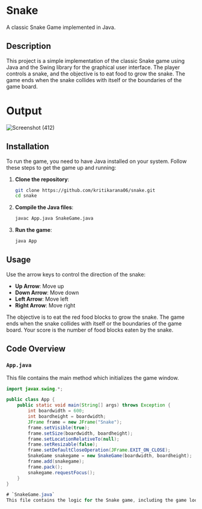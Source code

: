 # Snake

A classic Snake Game implemented in Java.

## Description

This project is a simple implementation of the classic Snake game using Java and the Swing library for the graphical user interface. The player controls a snake, and the objective is to eat food to grow the snake. The game ends when the snake collides with itself or the boundaries of the game board.

# Output

![Screenshot (412)](https://github.com/user-attachments/assets/4820261a-121a-4f15-b38c-9efedfdd45ef)

## Installation

To run the game, you need to have Java installed on your system. Follow these steps to get the game up and running:

1. **Clone the repository**:
    ```bash
    git clone https://github.com/kritikarana06/snake.git
    cd snake
    ```

2. **Compile the Java files**:
    ```bash
    javac App.java SnakeGame.java
    ```

3. **Run the game**:
    ```bash
    java App
    ```

## Usage

Use the arrow keys to control the direction of the snake:
- **Up Arrow**: Move up
- **Down Arrow**: Move down
- **Left Arrow**: Move left
- **Right Arrow**: Move right

The objective is to eat the red food blocks to grow the snake. The game ends when the snake collides with itself or the boundaries of the game board. Your score is the number of food blocks eaten by the snake.

## Code Overview

### `App.java`

This file contains the main method which initializes the game window.

```java
import javax.swing.*;

public class App {
    public static void main(String[] args) throws Exception {
        int boardwidth = 600;
        int boardheight = boardwidth;
        JFrame frame = new JFrame("Snake");
        frame.setVisible(true);
        frame.setSize(boardwidth, boardheight);
        frame.setLocationRelativeTo(null);
        frame.setResizable(false);
        frame.setDefaultCloseOperation(JFrame.EXIT_ON_CLOSE);
        SnakeGame snakegame = new SnakeGame(boardwidth, boardheight);
        frame.add(snakegame);
        frame.pack();
        snakegame.requestFocus();
    }
}

# `SnakeGame.java`
This file contains the logic for the Snake game, including the game loop, rendering, and handling user input.


